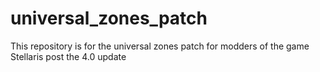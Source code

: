 # universal_zones_patch
This repository is for the universal zones patch for modders of the game Stellaris post the 4.0 update
